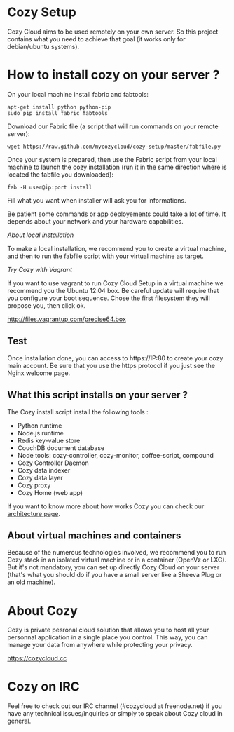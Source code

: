 # Cozy Setup

Cozy Cloud aims to be used remotely on your own server.
So this project contains what you need to achieve that goal 
(it works only for debian/ubuntu systems). 

# How to install cozy on your server ?

On your local machine install fabric and fabtools:

    apt-get install python python-pip
    sudo pip install fabric fabtools

Download our Fabric file (a script that will run commands on your remote
server):

    wget https://raw.github.com/mycozycloud/cozy-setup/master/fabfile.py


Once your system is prepared, then use the Fabric script from your local
machine to launch the cozy installation (run it in the same direction where is
located the fabfile you downloaded):

    fab -H user@ip:port install

Fill what you want when installer will ask you for informations. 

Be patient some commands or app deployements could take a lot of time. It 
depends about your network and your hardware capabilities.

*About local installation*

To make a local installation, we recommend you to create a
virtual machine, and then to run the fabfile script with your virtual machine as
target.


*Try Cozy with Vagrant*

If you want to use vagrant to run Cozy Cloud Setup in a virtual machine
we recommend you the Ubuntu 12.04 box. Be careful update will require that
you configure your boot sequence. Chose the first filesystem they will propose
you, then click ok.

http://files.vagrantup.com/precise64.box

## Test 

Once installation done, you can access to https://IP:80 to create your cozy
main account. Be sure that you use the https protocol if you just see the Nginx
welcome page.

## What this script installs on your server ?

The Cozy install script install the following tools :

* Python runtime
* Node.js runtime
* Redis key-value store
* CouchDB document database
* Node tools: cozy-controller, cozy-monitor, coffee-script, compound
* Cozy Controller Daemon
* Cozy data indexer
* Cozy data layer 
* Cozy proxy
* Cozy Home (web app)


If you want to know more about how works Cozy you can check our [architecture
page](https://github.com/mycozycloud/cozy-setup/wiki/Cozy-architecture).


## About virtual machines and containers

Because of the numerous technologies involved, we recommend you to run Cozy
stack in an isolated virtual machine or in a container (OpenVz or LXC). But
it's not mandatory, you can set up directly Cozy Cloud on your server (that's
what you should do if you have a small server like a Sheeva Plug or an old
machine).


# About Cozy

Cozy is private pesronal cloud solution that allows you to host all your 
personnal application in a single place you control. 
This way, you can manage your data from anywhere while protecting your privacy.

https://cozycloud.cc

# Cozy on IRC
Feel free to check out our IRC channel (#cozycloud at freenode.net) if you have any technical issues/inquiries or simply to speak about Cozy cloud in general.
